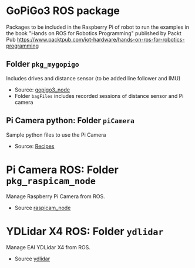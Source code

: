 # GoPiGo3 ROS package
Packages to be included in the Raspberry Pi of robot to run the examples in the book "Hands on ROS for Robotics Programming" published by Packt Pub https://www.packtpub.com/iot-hardware/hands-on-ros-for-robotics-programming

## Folder `pkg_mygopigo`
Includes drives and distance sensor (to be added line follower and IMU)
- Source: [gopigo3_node](https://github.com/ros-gopigo/gopigo3_node)
- Folder `bagFiles` includes recorded sessions of distance sensor and Pi camera

## Pi Camera python: Folder `piCamera`
Sample python files to use the Pi Camera
- Source: [Recipes](https://picamera.readthedocs.io/en/release-1.13/recipes1.html)

# Pi Camera ROS: Folder `pkg_raspicam_node`
Manage Raspberry Pi Camera from ROS.
- Source [raspicam_node](https://github.com/UbiquityRobotics/raspicam_node)

# YDLidar X4 ROS: Folder `ydlidar`
Manage EAI YDLidar X4 from ROS.
- Source [ydlidar](https://github.com/EAIBOT/ydlidar)
